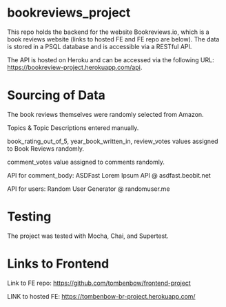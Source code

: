 # bookreviews_project
This repo holds the backend for the website Bookreviews.io, which is a book reviews website (links to hosted FE and FE repo are below). The data is stored in a PSQL database and is accessible via a RESTful API. 

The API is hosted on Heroku and can be accessed via the following URL: https://bookreview-project.herokuapp.com/api.

# Sourcing of Data
The book reviews themselves were randomly selected from Amazon.

Topics & Topic Descriptions entered manually.

book_rating_out_of_5, year_book_written_in, review_votes values assigned to Book Reviews randomly.

comment_votes value assigned to comments randomly.

API for comment_body: ASDFast Lorem Ipsum API @ asdfast.beobit.net

API for users: Random User Generator @ randomuser.me

# Testing
The project was tested with Mocha, Chai, and Supertest.

# Links to Frontend
Link to FE repo: https://github.com/tombenbow/frontend-project

LINK to hosted FE: https://tombenbow-br-project.herokuapp.com/ 
